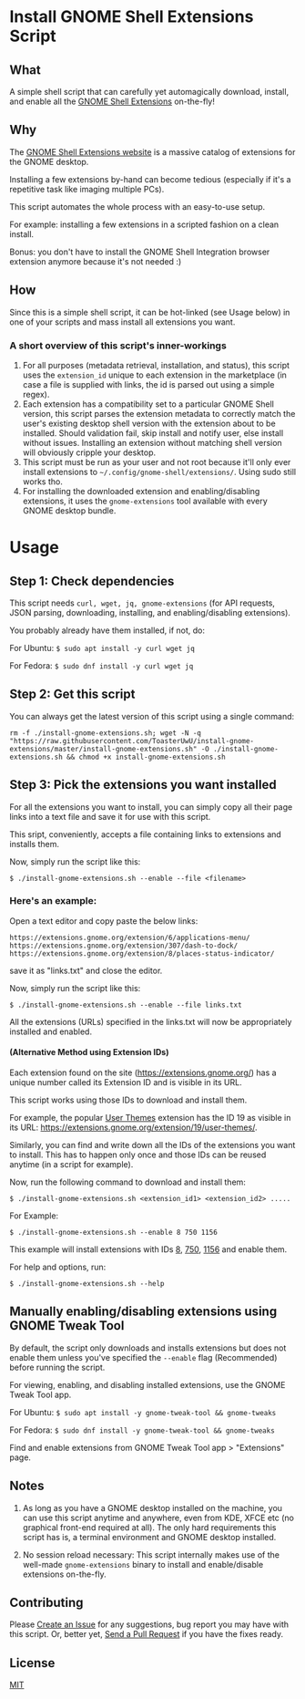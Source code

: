 # Install GNOME Shell Extensions Script

## What

A simple shell script that can carefully yet automagically download, install, and enable all the [GNOME Shell Extensions](https://extensions.gnome.org/) on-the-fly!

## Why

The [GNOME Shell Extensions website](https://extensions.gnome.org/) is a massive catalog of extensions for the GNOME desktop.

Installing a few extensions by-hand can become tedious (especially if it's a repetitive task like imaging multiple PCs).

This script automates the whole process with an easy-to-use setup.

For example: installing a few extensions in a scripted fashion on a clean install.

Bonus: you don't have to install the GNOME Shell Integration browser extension anymore because it's not needed :)

## How

Since this is a simple shell script, it can be hot-linked (see Usage below) in one of your scripts and mass install all extensions you want.

### A short overview of this script's inner-workings

1. For all purposes (metadata retrieval, installation, and status), this script uses the `extension_id` unique to each extension in the marketplace (in case a file is supplied with links, the id is parsed out using a simple regex).
2. Each extension has a compatibility set to a particular GNOME Shell version, this script parses the extension metadata to correctly match the user's existing desktop shell version with the extension about to be installed. Should validation fail, skip install and notify user, else install without issues. Installing an extension without matching shell version will obviously cripple your desktop.
3. This script must be run as your user and not root because it'll only ever install extensions to `~/.config/gnome-shell/extensions/`. Using sudo still works tho.
4. For installing the downloaded extension and enabling/disabling extensions, it uses the `gnome-extensions` tool available with every GNOME desktop bundle.

# Usage

## Step 1: Check dependencies

This script needs `curl, wget, jq, gnome-extensions` (for API requests, JSON parsing, downloading, installing, and enabling/disabling extensions).

You probably already have them installed, if not, do:

For Ubuntu: `$ sudo apt install -y curl wget jq`

For Fedora: `$ sudo dnf install -y curl wget jq`

## Step 2: Get this script

You can always get the latest version of this script using a single command:

`rm -f ./install-gnome-extensions.sh; wget -N -q "https://raw.githubusercontent.com/ToasterUwU/install-gnome-extensions/master/install-gnome-extensions.sh" -O ./install-gnome-extensions.sh && chmod +x install-gnome-extensions.sh`

## Step 3: Pick the extensions you want installed

For all the extensions you want to install, you can simply copy all their page links into a text file and save it for use with this script.

This sript, conveniently, accepts a file containing links to extensions and installs them.

Now, simply run the script like this:

`$ ./install-gnome-extensions.sh --enable --file <filename>`

### Here's an example:

Open a text editor and copy paste the below links:

```
https://extensions.gnome.org/extension/6/applications-menu/
https://extensions.gnome.org/extension/307/dash-to-dock/
https://extensions.gnome.org/extension/8/places-status-indicator/
```
save it as "links.txt" and close the editor.

Now, simply run the script like this:

`$ ./install-gnome-extensions.sh --enable --file links.txt`

All the extensions (URLs) specified in the links.txt will now be appropriately installed and enabled.

#### (Alternative Method using Extension IDs)

Each extension found on the site (https://extensions.gnome.org/) has a unique number called its Extension ID and is visible in its URL.

This script works using those IDs to download and install them.

For example, the popular [User Themes](https://extensions.gnome.org/extension/19/user-themes/) extension has the ID 19 as visible in its URL: https://extensions.gnome.org/extension/19/user-themes/.

Similarly, you can find and write down all the IDs of the extensions you want to install. This has to happen only once and those IDs can be reused anytime (in a script for example).

Now, run the following command to download and install them:

`$ ./install-gnome-extensions.sh <extension_id1> <extension_id2> .....`

For Example:

`$ ./install-gnome-extensions.sh --enable 8 750 1156`

This example will install extensions with IDs [8](https://extensions.gnome.org/extension/8/places-status-indicator/), [750](https://extensions.gnome.org/extension/750/openweather/), [1156](https://extensions.gnome.org/extension/1156/gsnow/) and enable them.

For help and options, run:

`$ ./install-gnome-extensions.sh --help`

## Manually enabling/disabling extensions using GNOME Tweak Tool

By default, the script only downloads and installs extensions but does not enable them unless you've specified the `--enable` flag (Recommended) before running the script.

For viewing, enabling, and disabling installed extensions, use the GNOME Tweak Tool app.

For Ubuntu: `$ sudo apt install -y gnome-tweak-tool && gnome-tweaks`

For Fedora: `$ sudo dnf install -y gnome-tweak-tool && gnome-tweaks`

Find and enable extensions from GNOME Tweak Tool app > "Extensions" page.


## Notes

1. As long as you have a GNOME desktop installed on the machine, you can use this script anytime and anywhere, even from KDE, XFCE etc (no graphical front-end required at all). The only hard requirements this script has is, a terminal environment and GNOME desktop installed.

2. No session reload necessary: This script internally makes use of the well-made `gnome-extensions` binary to install and enable/disable extensions on-the-fly.

## Contributing

Please [Create an Issue](https://github.com/ToasterUwU/install-gnome-extensions/issues) for any suggestions, bug report you may have with this script. Or, better yet, [Send a Pull Request](https://github.com/ToasterUwU/install-gnome-extensions/pulls) if you have the fixes ready.

## License

[MIT](https://github.com/ToasterUwU/install-gnome-extensions/blob/master/LICENSE)
